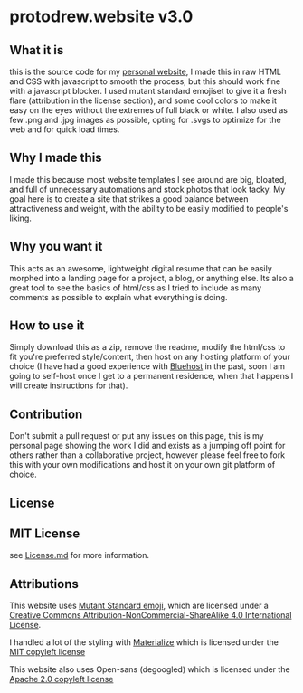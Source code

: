 # protodrew.website v3.0



## What it is

this is the source code for my [personal website](https://protodrew.website), I made this in raw HTML and CSS with javascript to smooth the process, but this should work fine with a javascript blocker. I used mutant standard emojiset to give it a fresh flare (attribution in the license section), and some cool colors to make it easy on the eyes without the extremes of full black or white. I also used as few .png and .jpg images as possible, opting for .svgs to optimize for the web and for quick load times.

## Why I made this

I made this because most website templates I see around are big, bloated, and full of unnecessary automations and stock photos that look tacky. My goal here is to create a site that strikes a good balance between attractiveness and weight, with the ability to be easily modified to people's liking.



## Why you want it

This acts as an awesome, lightweight digital resume that can be easily morphed into a landing page for a project, a blog, or anything else. Its also a great tool to see the basics of html/css as I tried to include as many comments as possible to explain what everything is doing.



## How to use it

Simply download this as a zip, remove the readme, modify the html/css to fit you're preferred style/content, then host on any hosting platform of your choice (I have had a good experience with [Bluehost](https://bluehost.com) in the past, soon I am going to self-host once I get to a permanent residence, when that happens I will create instructions for that).



## Contribution

Don't submit a pull request or put any issues on this page, this is my personal page showing the work I did and exists as a jumping off point for others rather than a collaborative project, however please feel free to fork this with your own modifications and host it on your own git platform of choice.



## License

## MIT License

see [License.md](License.md) for more information.



## Attributions

This website uses [Mutant Standard  emoji](https://mutant.tech), which are licensed under a [Creative  Commons Attribution-NonCommercial-ShareAlike 4.0 International  License](https://creativecommons.org/licenses/by-nc-sa/4.0/). 

I handled a lot of the styling with [Materialize](https://materializecss.com/) which is licensed under the [MIT copyleft license](https://mit-license.org/)

This website also uses Open-sans (degoogled) which is licensed under the [Apache 2.0 copyleft license](https://www.apache.org/licenses/LICENSE-2.0)